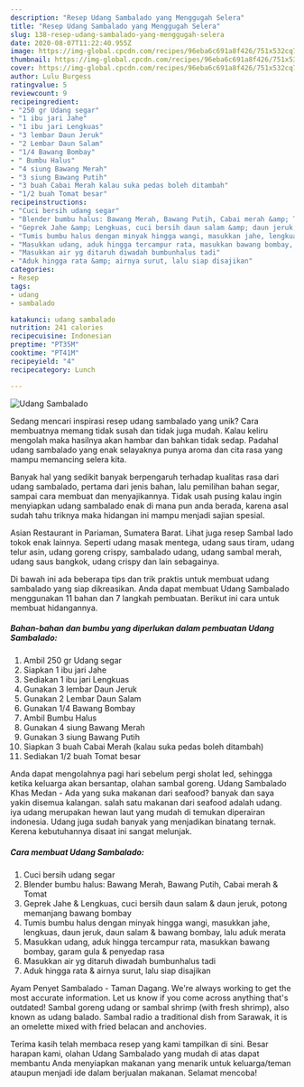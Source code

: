 ```yaml
---
description: "Resep Udang Sambalado yang Menggugah Selera"
title: "Resep Udang Sambalado yang Menggugah Selera"
slug: 138-resep-udang-sambalado-yang-menggugah-selera
date: 2020-08-07T11:22:40.955Z
image: https://img-global.cpcdn.com/recipes/96eba6c691a8f426/751x532cq70/udang-sambalado-foto-resep-utama.jpg
thumbnail: https://img-global.cpcdn.com/recipes/96eba6c691a8f426/751x532cq70/udang-sambalado-foto-resep-utama.jpg
cover: https://img-global.cpcdn.com/recipes/96eba6c691a8f426/751x532cq70/udang-sambalado-foto-resep-utama.jpg
author: Lulu Burgess
ratingvalue: 5
reviewcount: 9
recipeingredient:
- "250 gr Udang segar"
- "1 ibu jari Jahe"
- "1 ibu jari Lengkuas"
- "3 lembar Daun Jeruk"
- "2 Lembar Daun Salam"
- "1/4 Bawang Bombay"
- " Bumbu Halus"
- "4 siung Bawang Merah"
- "3 siung Bawang Putih"
- "3 buah Cabai Merah kalau suka pedas boleh ditambah"
- "1/2 buah Tomat besar"
recipeinstructions:
- "Cuci bersih udang segar"
- "Blender bumbu halus: Bawang Merah, Bawang Putih, Cabai merah &amp; Tomat"
- "Geprek Jahe &amp; Lengkuas, cuci bersih daun salam &amp; daun jeruk, potong memanjang bawang bombay"
- "Tumis bumbu halus dengan minyak hingga wangi, masukkan jahe, lengkuas, daun jeruk, daun salam &amp; bawang bombay, lalu aduk merata"
- "Masukkan udang, aduk hingga tercampur rata, masukkan bawang bombay, garam gula &amp; penyedap rasa"
- "Masukkan air yg ditaruh diwadah bumbunhalus tadi"
- "Aduk hingga rata &amp; airnya surut, lalu siap disajikan"
categories:
- Resep
tags:
- udang
- sambalado

katakunci: udang sambalado 
nutrition: 241 calories
recipecuisine: Indonesian
preptime: "PT35M"
cooktime: "PT41M"
recipeyield: "4"
recipecategory: Lunch

---
```



![Udang Sambalado](https://img-global.cpcdn.com/recipes/96eba6c691a8f426/751x532cq70/udang-sambalado-foto-resep-utama.jpg)

Sedang mencari inspirasi resep udang sambalado yang unik? Cara membuatnya memang tidak susah dan tidak juga mudah. Kalau keliru mengolah maka hasilnya akan hambar dan bahkan tidak sedap. Padahal udang sambalado yang enak selayaknya punya aroma dan cita rasa yang mampu memancing selera kita.

Banyak hal yang sedikit banyak berpengaruh terhadap kualitas rasa dari udang sambalado, pertama dari jenis bahan, lalu pemilihan bahan segar, sampai cara membuat dan menyajikannya. Tidak usah pusing kalau ingin menyiapkan udang sambalado enak di mana pun anda berada, karena asal sudah tahu triknya maka hidangan ini mampu menjadi sajian spesial.

Asian Restaurant in Pariaman, Sumatera Barat. Lihat juga resep Sambal lado tokok enak lainnya. Seperti udang masak mentega, udang saus tiram, udang telur asin, udang goreng crispy, sambalado udang, udang sambal merah, udang saus bangkok, udang crispy dan lain sebagainya.


Di bawah ini ada beberapa tips dan trik praktis untuk membuat udang sambalado yang siap dikreasikan. Anda dapat membuat Udang Sambalado menggunakan 11 bahan dan 7 langkah pembuatan. Berikut ini cara untuk membuat hidangannya.

<!--inarticleads1-->

##### Bahan-bahan dan bumbu yang diperlukan dalam pembuatan Udang Sambalado:

1. Ambil 250 gr Udang segar
1. Siapkan 1 ibu jari Jahe
1. Sediakan 1 ibu jari Lengkuas
1. Gunakan 3 lembar Daun Jeruk
1. Gunakan 2 Lembar Daun Salam
1. Gunakan 1/4 Bawang Bombay
1. Ambil  Bumbu Halus
1. Gunakan 4 siung Bawang Merah
1. Gunakan 3 siung Bawang Putih
1. Siapkan 3 buah Cabai Merah (kalau suka pedas boleh ditambah)
1. Sediakan 1/2 buah Tomat besar


Anda dapat mengolahnya pagi hari sebelum pergi sholat Ied, sehingga ketika keluarga akan bersantap, olahan sambal goreng. Udang Sambalado Khas Medan - Ada yang suka makanan dari seafood? banyak dan saya yakin disemua kalangan. salah satu makanan dari seafood adalah udang. iya udang merupakan hewan laut yang mudah di temukan diperairan indonesia. Udang juga sudah banyak yang menjadikan binatang ternak. Kerena kebutuhannya disaat ini sangat melunjak. 

<!--inarticleads2-->

##### Cara membuat Udang Sambalado:

1. Cuci bersih udang segar
1. Blender bumbu halus: Bawang Merah, Bawang Putih, Cabai merah &amp; Tomat
1. Geprek Jahe &amp; Lengkuas, cuci bersih daun salam &amp; daun jeruk, potong memanjang bawang bombay
1. Tumis bumbu halus dengan minyak hingga wangi, masukkan jahe, lengkuas, daun jeruk, daun salam &amp; bawang bombay, lalu aduk merata
1. Masukkan udang, aduk hingga tercampur rata, masukkan bawang bombay, garam gula &amp; penyedap rasa
1. Masukkan air yg ditaruh diwadah bumbunhalus tadi
1. Aduk hingga rata &amp; airnya surut, lalu siap disajikan


Ayam Penyet Sambalado - Taman Dagang. We&#39;re always working to get the most accurate information. Let us know if you come across anything that&#39;s outdated! Sambal goreng udang or sambal shrimp (with fresh shrimp), also known as udang balado. Sambal radio a traditional dish from Sarawak, it is an omelette mixed with fried belacan and anchovies. 

Terima kasih telah membaca resep yang kami tampilkan di sini. Besar harapan kami, olahan Udang Sambalado yang mudah di atas dapat membantu Anda menyiapkan makanan yang menarik untuk keluarga/teman ataupun menjadi ide dalam berjualan makanan. Selamat mencoba!
